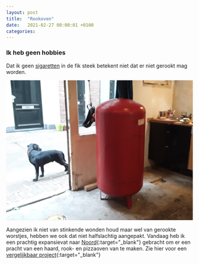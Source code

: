```yaml
---
layout: post
title:  "Rookoven"
date:   2021-02-27 00:00:01 +0100
categories:
---
```

### Ik heb geen hobbies

Dat ik geen [sigaretten](#dat-doen-we-dus-niet-meer) in de fik steek betekent niet dat er niet gerookt mag worden. 

![rookoven](../assets/rookoven.png)

Aangezien ik niet van stinkende wonden houd maar wel van gerookte worstjes, hebben we ook dat niet halfslachtig aangepakt. Vandaag heb ik een prachtig expansievat naar [Noord](https://www.fictionfactory.nl/en/who/workshop/){:target="_blank"} gebracht om er een pracht van een haard, rook- en pizzaoven van te maken. Zie hier voor een [vergelijkbaar project](http://www.depalingrokers.nl/constructierookton.htm){:target="_blank"}
